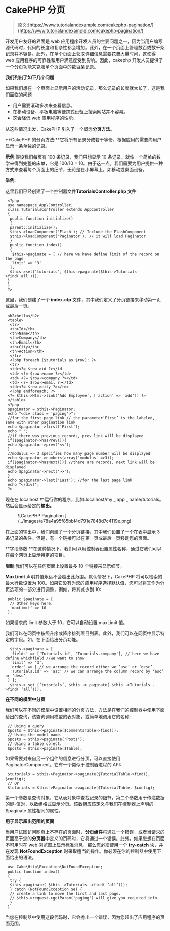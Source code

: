 # CakePHP 分页

> 原文:[https://www.tutorialandexample.com/cakephp-pagination/](https://www.tutorialandexample.com/cakephp-pagination/)

开发用户友好的界面是 web 应用程序开发人员的主要问题之一，因为当用户编写源代码时，代码的长度和复杂性都会增加。此外，在一个页面上管理数百或数千条记录并不容易。此外，在单个页面上获取详细信息需要花费大量时间，这使得 web 应用程序的可靠性和用户满意度受到影响。因此，cakephp 开发人员提供了一个分页功能来克服单个页面中的数百条记录。

**我们列出了如下几个问题**

如果我们想在一个页面上显示用户的活动记录，那么记录的长度就太长了，这是我们面临的问题

*   用户需要滚动多次来查看信息。
*   在移动设备、平板电脑等便携式设备上搜索网站并不容易。
*   这会降低 web 应用程序的性能。

从这些情况出发，CakePHP 引入了一个概念**分页方法**。

**CakePHP 的分页方法:**它将所有记录分成若干等份，根据应用的需要向用户显示一条单独的记录。

**示例**:假设我们每页有 100 条记录，我们只想显示 10 条记录。就像一个简单的数学来得到完整的床单，它是 100/10 = 10。由于这一点，我们需要为用户提供一种方式来查看每个页面上的细节，无论是在小屏幕上，如移动或桌面设备。

**举例:**

这里我们已经创建了一个控制器文件**TutorialsController.php 文件**

```
 <?php
 use namespace App\Controller;
 class TutorialsController extends AppController
 { 
  public function initialize()
  {
  parent::initialize();
  $this->loadComponent('Flash'); // Include the FlashComponent
  $this->loadComponent('Paginator'); // it will load Paginator
  }
  public function index()
  { 
   $this->paginate = [ // here we have define limit of the record on the page
  'limit' => '3'
  ];
  $this->set('tutorials', $this->paginate($this->Tutorials->find('all')));
 }
 }
 ?> 
```

这里，我们创建了一个 **index.ctp** 文件，其中我们定义了分页链接来移动第一页或最后一页。

```
 <h2>hello</h2>
 <table>
  <tr>
  <th>Id</th>
  <th>Name</th>
  <th>Company</th>
  <th>Email</th>
  <th>City</th>
  <th>Action</th>
  </tr>
  <?php foreach ($tutorials as $row): ?>
  <tr>
  <td><?= $row->id ?></td
  <td> <?= $row->name ?></td>
  <td> <?= $row->company ?></td>
  <td> <?= $row->email ?></td>
  <td><?= $row->city ?></td>
  <?php endforeach; ?>
 <?= $this->Html->link('Add Employee', ['action' => 'add']) ?>
 </table>
 <?php
 $paginator = $this->Paginator;
 echo "<div class = 'paging'>";
 //for the first page link // the parameter’First’ is the labeled, same with other pagination link
 echo $paginator->first('First');
 echo " ";
 //if there was previous records, prev link will be displayed
 if($paginator->hasPrev()){
 echo $paginator->prev('<<');
 }
 //modulus => 3 specifies how many page number will be displayed
 echo $paginator->numbers(array('modulus' =>3)); 
 if($paginator->hasNext()){ //there are records, next link will be displayed
 echo $paginator->next('>>');
 }
 echo $paginator->last('Last'); //for the last page link
 echo "</div)";
 ?> 
```

现在在 localhost 中运行你的程序，比如:localhost/my _ app _ name/tutorials。然后会显示给定的**输出。**

<figure class="aligncenter">![CakePHP Pagination ](../Images/a78a4a95f85bbf4d791e7848d7c4119e.png)</figure>

在上面的输出中，我们创建了一个分页链接，其中我们设置了一个在表中显示 3 条记录的条件。但是，有一个链接可以在第一页或最后一页移动您的页面。

**字段参数:**在这种情况下，我们可以用控制器设置属性名称，通过它我们可以在每个网页上显示特定的项目。

**限制**:我们可以在任何页面上设置最多 10 个链接来显示细节。

**MaxLimit** 声明其值永远不会超出此范围。默认情况下，CakePHP 将可以检索的最大行数设置为 100。如果它没有为您的应用程序选择默认值，您可以将其作为分页选项的一部分进行调整，例如，将其减少到 10:

```
 public $paginate = [
  // Other keys here.
  'maxLimit' => 10
 ]; 
```

如果请求的 limit 参数大于 10，它可以自动设置 maxLimit 值。

我们可以在网页中按照升序或降序排列项目列表。此外，我们可以在网页中显示特定的字段。如，在下面给出分页功能。

```
  $this->paginate = [
  'fields' => ['Tutorials.id', 'Tutorials.company'], // here we have define whichfield //we want to show
  'limit' => '3',  
  'order' => [ // we arrange the record either we ‘asc’ or ‘desc’
  'Tutorials.id' => 'asc' // we can arrange the column record by ‘asc’ or ‘desc’
 ] ]; 
  $this-> set (‘tutorials’, $this -> paginate( $this ->Tutorials ->find( ‘all’))); 
```

**在不同的模型中分页**

我们可以在不同的模型中设置相同的分页方法，方法是在我们的控制器中使用下面给出的查询，该查询调用模型的表对象，或简单地调用它的名称:

```
 // Using a query
 $posts = $this->paginate($commentsTable->find());
 // Using the model name.
 $posts = $this->paginate('Posts');
 // Using a table object.
 $posts = $this->paginate($Table); 
```

如果需要对来自另一个组件的信息进行分页，可以直接使用 PaginatorComponent。它有一个类似于控制器进程的 API:

```
 $tutorials = $this->Paginator->paginate($TutorialTable->find(), $config);
 // Or
 $tutorials = $this->Paginator->paginate($TutorialTable, $config); 
```

第一个参数是查询对象，它从表对象中查找记录的细节，第二个参数用于传递数据的键-值对，以数组格式显示分页。该数组应该定义与我们在控制器上声明的$paginate 属性相同的属性。

**用于显示超出范围的页面**

当用户试图访问网页上不存在的页面时，**分页组件**将通过一个错误，或者当请求的页面高于您的**分页器**中定义的页码时，它将通过一个错误。此外，如果您想在页面不可用时在 web 浏览器上显示标准消息，那么您必须使用一个 **try-catch** 块，并在发现 **NotFoundException** 时采取适当的操作。你必须在你的控制器中使用下面给出的语法。

```
 use Cake\Http\Exception\NotFoundException;
 public function index()
 {
  try {
  $this->paginate( $this ->Tutorials ->find( ‘all’)));
  } catch (NotFoundException $e) {
  // create a link to move the first and last page.
  // $this->request->getParam('paging') will give you required info.
  }
 }  
```

当您在控制器中使用这段代码时，它会抛出一个错误，因为您超出了应用程序的页面范围。